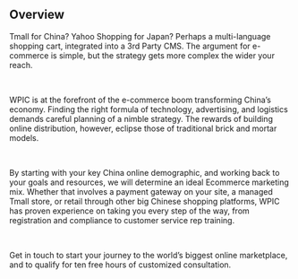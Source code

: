 ## Overview 

Tmall for China? Yahoo Shopping for Japan? Perhaps a multi-language shopping cart, integrated into a 3rd Party CMS. The argument for e-commerce is simple, but the strategy gets more complex the wider your reach.

&#xA0;

WPIC is at the forefront of the e-commerce boom transforming China&#x2019;s economy. Finding the right formula of technology, advertising, and logistics demands careful planning of a nimble strategy. The rewards of building online distribution, however, eclipse those of traditional brick and mortar models.

&#xA0;

By starting with your key China online demographic, and working back to your goals and resources, we will determine an ideal Ecommerce marketing mix. Whether that involves a payment gateway on your site, a managed Tmall store, or retail through other big Chinese shopping platforms, WPIC has proven experience on taking you every step of the way, from registration and compliance to customer service rep training.

&#xA0;

Get in touch to start your journey to the world&#x2019;s biggest online marketplace, and to qualify for ten free hours of customized consultation.